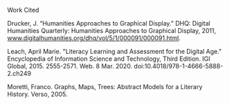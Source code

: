 Work Cited

Drucker, J. “Humanities Approaches to Graphical Display.” DHQ: Digital Humanities Quarterly: Humanities Approaches to Graphical Display, 2011, www.digitalhumanities.org/dhq/vol/5/1/000091/000091.html. 

 

Leach, April Marie. "Literacy Learning and Assessment for the Digital Age." Encyclopedia of Information Science and Technology, Third Edition. IGI Global, 2015. 2555-2571. Web. 8 Mar. 2020. doi:10.4018/978-1-4666-5888-2.ch249  

  

Moretti, Franco. Graphs, Maps, Trees: Abstract Models for a Literary History. Verso, 2005. 

  
